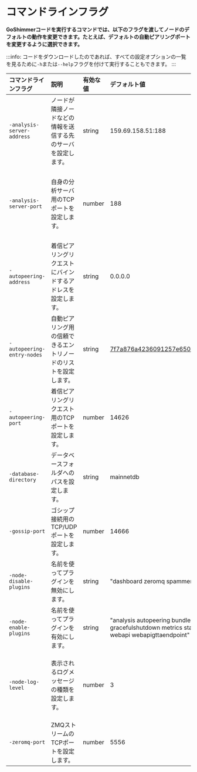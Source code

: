 # コマンドラインフラグ
<!-- # Command-line flags -->

**GoShimmerコードを実行するコマンドでは、以下のフラグを渡してノードのデフォルトの動作を変更できます。たとえば、デフォルトの自動ピアリングポートを変更するように選択できます。**
<!-- **In the command to execute the GoShimmer code, you can pass the following flags to change the default behavior of a node. For example, you can choose to change the default auto-peering port.** -->

:::info:
コードをダウンロードしたのであれば、すべての設定オプションの一覧を見るために`-h`または`--help`フラグを付けて実行することもできます。
:::
<!-- :::info: -->
<!-- If you've downloaded the code, you can also run it with the `-h` or `--help` flag to see a list of all the configuration options. -->
<!-- ::: -->

| **コマンドラインフラグ** | **説明** | **有効な値** | **デフォルト値** | **メモ** |
| :----------------------- | :------- | :----------- | :--------------- | :------- |
| <a name="analysis-server-address"></a> `-analysis-server-address` | ノードが隣接ノードなどの情報を送信する先のサーバを設定します。 | string | 159.69.158.51:188 | この情報は、ネットワークの動作を調査するのに役立ちます。たとえば、分析サーバに送信された情報を使用して、[ネットワークの可視化](http://159.69.158.51/)にデータを入力します。 |
| <a name="analysis-server-port"></a>`-analysis-server-port` | 自身の分析サーバ用のTCPポートを設定します。 | number | 188 | 自身の分析サーバを実行したい場合は、このポートをデバイスに転送します。そうすれば、だれでもデフォルトの代わりにあなたの分析サーバに接続することを許可できます。 |
| <a name="autopeering-address"></a> `-autopeering-address` | 着信ピアリングリクエストにバインドするアドレスを設定します。 | string | 0.0.0.0 | デフォルトのオプションは任意のアドレスを受け入れます。 |
| <a name="autopeering-entry-nodes"></a>`-autopeering-entry-nodes` | 自動ピアリング用の信頼できるエントリノードのリストを設定します。 | string | 7f7a876a4236091257e650da8dcf195fbe3cb625@159.69.158.51:14626 | 複数のエントリノードを追加するには、エントリノードURLのスペース区切りリストを使用し、それを引用符で囲みます。 |
| <a name="autopeering-port"></a>`-autopeering-port` | 着信ピアリングリクエスト用のTCPポートを設定します。 | number | 14626 |
| <a name="database-directory"></a>`-database-directory` | データベースフォルダへのパスを設定します。  | string | mainnetdb |
| <a name="gossip-port"></a> `-gossip-port` | ゴシップ接続用のTCP/UDPポートを設定します。 | number | 14666 |
| <a name="node-disable-plugins"></a>`-node-disable-plugins` | 名前を使ってプラグインを無効にします。 | string | "dashboard zeromq spammer" |
| <a name="node-enable-plugins"></a>`-node-enable-plugins` | 名前を使ってプラグインを有効にします。 | string | "analysis autopeering bundleprocessor cli gossip gossiponsolidification gracefulshutdown metrics statusscreen statusscreentps tangle tipselection webapi webapigttaendpoint" |
| <a name="node-log-level"></a>`-node-log-level` | 表示されるログメッセージの種類を設定します。 | number | 3 | LOG_LEVEL_FAILURE = 0, LOG_LEVEL_WARNING = 1, LOG_LEVEL_SUCCESS = 2, LOG_LEVEL_INFO = 3, LOG_LEVEL_DEBUG = 4 |
| <a name="zeromq-port"></a>`-zeromq-port` | ZMQストリームのTCPポートを設定します。 | number | 5556 |

<!-- | **Command-line flags** |  **Description**| **Accepted values** | **Default value**|**Notes** | -->
<!-- | :------------------------ | :--------------- | :--------- | :--------| :------------|:-----| -->
<!-- |<a name="analysis-server-address"></a> `-analysis-server-address`|Set the server to which your node sends information such as its neighbors| string | 159.69.158.51:188 |We use this information to help us research how the network behaves. For example, we use the information sent to the analysis server to populate [this visualization of the network](http://159.69.158.51/). -->
<!-- |<a name="analysis-server-port"></a>`-analysis-server-port` |Set the TCP port for your own analysis server |number |188| If you want to run your own analysis server, forward this port to your device. Then, you can allow anyone to connect to your analysis server instead of the default. -->
<!-- |<a name="autopeering-address"></a> `-autopeering-address` |Set the address to bind for incoming peering requests|string |0.0.0.0 | The default option accepts any address -->
<!-- |<a name="autopeering-entry-nodes"></a>`-autopeering-entry-nodes` |Set a list of trusted entry nodes for auto-peering |string | 7f7a876a4236091257e650da8dcf195fbe3cb625@159.69.158.51:14626 |To add more than one entry node, use a space-separated list of entry node URLs, and wrap it in quotation marks.| -->
<!-- |<a name="autopeering-port"></a>`-autopeering-port` |Set the TCP port for incoming peering requests |number |14626 | -->
<!-- |<a name="database-directory"></a>`-database-directory` |Set the path to the database folder  |string |mainnetdb | -->
<!-- |<a name="gossip-port"></a> `-gossip-port`|Set the TCP/UDP port for the gossip connection | number| 14666 -->
<!-- |<a name="node-disable-plugins"></a>`-node-disable-plugins` |Disable plugins by name | string| "dashboard zeromq spammer"| -->
<!-- |<a name="node-enable-plugins"></a>`-node-enable-plugins`|Enable plugins by name|string|"analysis autopeering bundleprocessor cli gossip gossiponsolidification gracefulshutdown metrics statusscreen statusscreentps tangle tipselection webapi webapigttaendpoint" -->
<!-- |<a name="node-log-level"></a>`-node-log-level` |Set the type of log messages that are displayed|number |3 |LOG_LEVEL_FAILURE = 0, LOG_LEVEL_WARNING = 1, LOG_LEVEL_SUCCESS = 2, LOG_LEVEL_INFO = 3, LOG_LEVEL_DEBUG = 4| -->
<!-- |<a name="zeromq-port"></a>`-zeromq-port` |Set the TCP port for the ZMQ stream |number |5556 | -->

